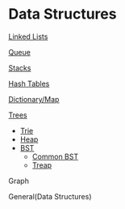 # Data Structures

[Linked Lists](https://github.com/unboagable/engineering-roadmap/blob/master/Computer%20Science%20Review/Notes/Data%20Structures/Linked%20Lists/Linked%20Lists.md)

[Queue](https://github.com/unboagable/engineering-roadmap/blob/master/Computer%20Science%20Review/Notes/Data%20Structures/Queues/Queues.md)

[Stacks](https://github.com/unboagable/engineering-roadmap/blob/master/Computer%20Science%20Review/Notes/Data%20Structures/Stacks/Stacks.md)

[Hash Tables](https://github.com/unboagable/engineering-roadmap/blob/master/Computer%20Science%20Review/Notes/Data%20Structures/Hash%20Tables/Hash%20Tables.md)

[Dictionary/Map](https://github.com/unboagable/engineering-roadmap/blob/master/Computer%20Science%20Review/Notes/Data%20Structures/Dictionary-Map/Dictionary%20-%20Map.md)

[Trees](https://github.com/unboagable/software-engineering-roadmap/blob/master/Computer%20Science%20Review/Notes/Data%20Structures/Trees/Trees.md)

* [Trie](https://github.com/unboagable/software-engineering-roadmap/blob/master/Computer%20Science%20Review/Notes/Data%20Structures/Trees/Tries/Tries.md)
* [Heap](https://github.com/unboagable/software-engineering-roadmap/blob/master/Computer%20Science%20Review/Notes/Data%20Structures/Trees/Heap/Heap.md)
* [BST](https://github.com/unboagable/software-engineering-roadmap/blob/master/Computer%20Science%20Review/Notes/Data%20Structures/Trees/Binary%20Search%20Tree/Binary%20Search%20Trees.md)
  * [Common BST]()
  * [Treap](https://github.com/unboagable/software-engineering-roadmap/blob/master/Computer%20Science%20Review/Notes/Data%20Structures/Trees/Binary%20Search%20Tree/Treap/Treap.md)

Graph

General(Data Structures)
